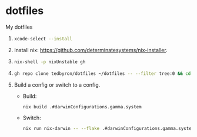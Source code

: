 # dotfiles

My dotfiles

1. ```sh
   xcode-select --install
   ```

1. Install nix: <https://github.com/determinatesystems/nix-installer>.

1. ```sh
   nix-shell -p nixUnstable gh
   ```

1. ```sh
   gh repo clone tedbyron/dotfiles ~/dotfiles -- --filter tree:0 && cd ~/dotfiles
   ```

1. Build a config or switch to a config.

   - Build:

     ```sh
     nix build .#darwinConfigurations.gamma.system
     ```

   - Switch:

     ```sh
     nix run nix-darwin -- --flake .#darwinConfigurations.gamma.system
     ```
